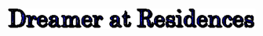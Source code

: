 ![](text.gif)

<!--<img height="180em" src="https://github-readme-stats.vercel.app/api?username=MCSchwa&show_icons=true&hide_border=true&&count_private=true&include_all_commits=true" /> -->
